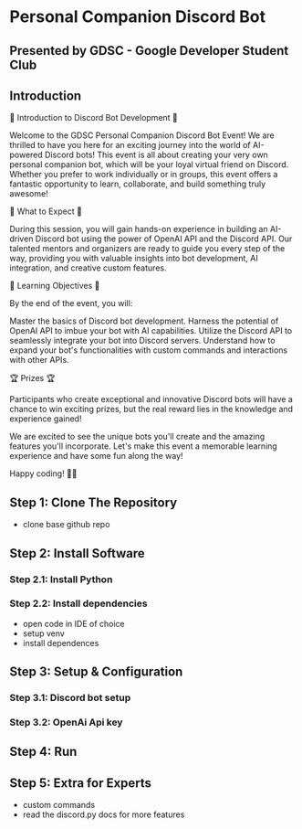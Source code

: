 # Personal Companion Discord Bot

## Presented by GDSC - Google Developer Student Club

## Introduction

🤖 Introduction to Discord Bot Development 🤖

Welcome to the GDSC Personal Companion Discord Bot Event! We are thrilled to have you here for an exciting journey into the world of AI-powered Discord bots! This event is all about creating your very own personal companion bot, which will be your loyal virtual friend on Discord. Whether you prefer to work individually or in groups, this event offers a fantastic opportunity to learn, collaborate, and build something truly awesome!

🚀 What to Expect 🚀

During this session, you will gain hands-on experience in building an AI-driven Discord bot using the power of OpenAI API and the Discord API. Our talented mentors and organizers are ready to guide you every step of the way, providing you with valuable insights into bot development, AI integration, and creative custom features.

🎯 Learning Objectives 🎯

By the end of the event, you will:

Master the basics of Discord bot development.
Harness the potential of OpenAI API to imbue your bot with AI capabilities.
Utilize the Discord API to seamlessly integrate your bot into Discord servers.
Understand how to expand your bot's functionalities with custom commands and interactions with other APIs.

🏆 Prizes 🏆

Participants who create exceptional and innovative Discord bots will have a chance to win exciting prizes, but the real reward lies in the knowledge and experience gained!

We are excited to see the unique bots you'll create and the amazing features you'll incorporate. Let's make this event a memorable learning experience and have some fun along the way!

Happy coding! 🚀🤖

## Step 1: Clone The Repository
- clone base github repo

## Step 2: Install Software

### Step 2.1: Install Python

### Step 2.2: Install dependencies
- open code in IDE of choice
- setup venv
- install dependences

## Step 3: Setup & Configuration

### Step 3.1: Discord bot setup

### Step 3.2: OpenAi Api key

## Step 4: Run

## Step 5: Extra for Experts
- custom commands
- read the discord.py docs for more features
